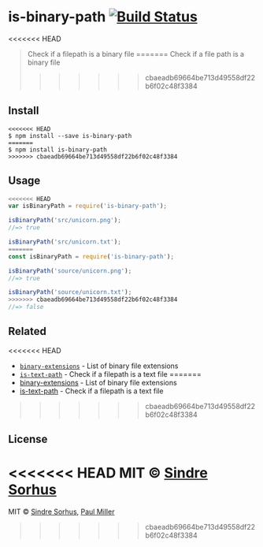 # is-binary-path [![Build Status](https://travis-ci.org/sindresorhus/is-binary-path.svg?branch=master)](https://travis-ci.org/sindresorhus/is-binary-path)

<<<<<<< HEAD
> Check if a filepath is a binary file
=======
> Check if a file path is a binary file
>>>>>>> cbaeadb69664be713d49558df22b6f02c48f3384


## Install

```
<<<<<<< HEAD
$ npm install --save is-binary-path
=======
$ npm install is-binary-path
>>>>>>> cbaeadb69664be713d49558df22b6f02c48f3384
```


## Usage

```js
<<<<<<< HEAD
var isBinaryPath = require('is-binary-path');

isBinaryPath('src/unicorn.png');
//=> true

isBinaryPath('src/unicorn.txt');
=======
const isBinaryPath = require('is-binary-path');

isBinaryPath('source/unicorn.png');
//=> true

isBinaryPath('source/unicorn.txt');
>>>>>>> cbaeadb69664be713d49558df22b6f02c48f3384
//=> false
```


## Related

<<<<<<< HEAD
- [`binary-extensions`](https://github.com/sindresorhus/binary-extensions) - List of binary file extensions
- [`is-text-path`](https://github.com/sindresorhus/is-text-path) - Check if a filepath is a text file
=======
- [binary-extensions](https://github.com/sindresorhus/binary-extensions) - List of binary file extensions
- [is-text-path](https://github.com/sindresorhus/is-text-path) - Check if a filepath is a text file
>>>>>>> cbaeadb69664be713d49558df22b6f02c48f3384


## License

<<<<<<< HEAD
MIT © [Sindre Sorhus](http://sindresorhus.com)
=======
MIT © [Sindre Sorhus](https://sindresorhus.com), [Paul Miller](https://paulmillr.com)
>>>>>>> cbaeadb69664be713d49558df22b6f02c48f3384

